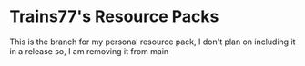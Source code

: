 # Trains77's Resource Packs
This is the branch for my personal resource pack, I don't plan on including it in a release so, I am removing it from main
